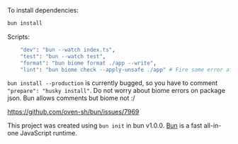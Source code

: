 To install dependencies:

```bash
bun install
```

Scripts:

```bash
    "dev": "bun --watch index.ts",
    "test": "bun --watch test",
    "format": "bun biome format ./app --write",
    "lint": "bun biome check --apply-unsafe ./app" # Fire some error at the and but works
```

`bun install --production` is currently bugged, so you have to comment `"prepare": "husky install"`. Do not worry about biome errors on package json. Bun allows comments but biome not :/

https://github.com/oven-sh/bun/issues/7969

This project was created using `bun init` in bun v1.0.0. [Bun](https://bun.sh) is a fast all-in-one JavaScript runtime.
